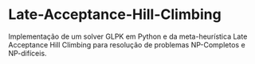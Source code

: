 # Late-Acceptance-Hill-Climbing

Implementação de um solver GLPK em Python e da meta-heurística Late Acceptance Hill Climbing para resolução de problemas NP-Completos e NP-difíceis.
